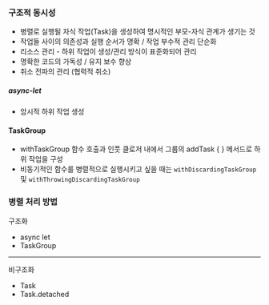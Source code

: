 ### 구조적 동시성
- 병렬로 실행될 자식 작업(Task)을 생성하여 명시적인 부모-자식 관계가 생기는 것
- 작업들 사이의 의존성과 실행 순서가 명확 / 작업 부수적 관리 단순화
- 리소스 관리 - 하위 작업이 생성/관리 방식이 표준화되어 관리
- 명확한 코드의 가독성 / 유지 보수 향상
- 취소 전파의 관리 (협력적 취소)
##### async-let
- 암시적 하위 작업 생성
#### TaskGroup
- withTaskGroup 함수 호출과 인풋 클로저 내에서 그룹의 addTask { } 메서드로 하위 작업을 구성
- 비동기적인 함수를 병렬적으로 실행시키고 싶을 때는 `withDiscardingTaskGroup` 및 `withThrowingDiscardingTaskGroup`
### 병렬 처리 방법
구조화
- async let
- TaskGroup
--- 
비구조화
- Task
- Task.detached

